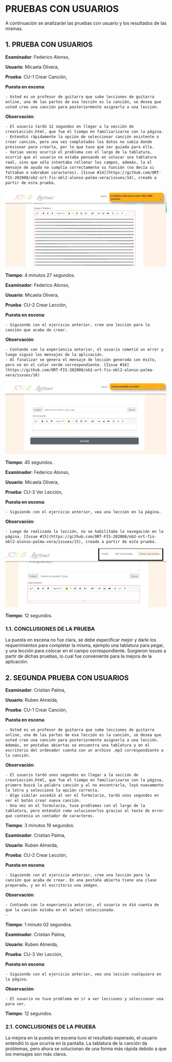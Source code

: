# PRUEBAS CON USUARIOS

A continuación se analizarán las pruebas con usuario y los resultados de las mismas.

## 1. PRUEBA CON USUARIOS

**Examinador**: Federico Alonso,

**Usuario**: Micaela Olivera,

**Prueba**: CU-1 Crear Canción,

**Puesta en escena**:

    - Usted es un profesor de guitarra que sube lecciones de guitarra online, una de las partes de esa lección es la canción, se desea que usted cree una canción para posteriormente asignarla a una lección.

**Observación**:

    - El usuario tardó 12 segundos en llegar a la sección de crearLección.html, que fue el tiempo en familiarizarse con la página.
    - Entendió rápidamente la opción de seleccionar canción existente o crear canción, pero una vez completados los datos no sabía donde presionar para crearla, por lo que tuvo que ser guiada para ello.
    - Varias veces ocurrió el problema con el largo de la tablatura, ocurrió que el usuario no estaba pensando en colocar una tablatura real, sino que sólo intentaba rellenar los campos, además, la el mensaje de ayuda no cumplía correctamente su función (no decía si faltaban o sobraban caracteres). [Issue #14](https://github.com/ORT-FIS-202008/ob2-ort-fis-obl2-alonso-palma-vera/issues/14), creado a partir de esta prueba.

![Mensaje que no ayuda](assets/pruebas1.png)

**Tiempo**: 4 minutos 27 segundos.

**Examinador**: Federico Alonso,

**Usuario**: Micaela Olivera,

**Prueba**: CU-2 Crear Lección,

**Puesta en escena**:

    - Siguiendo con el ejercicio anterior, cree una lección para la canción que acaba de crear.

**Observación**:

    - Contando con la experiencia anterior, el usuario cometió un error y luego siguió los mensajes de la aplicación.
    - Al finalizar se genera el mensaje de lección generada con éxito, pero no en el color verde correspondiente. [Issue #16](https://github.com/ORT-FIS-202008/ob2-ort-fis-obl2-alonso-palma-vera/issues/16)

![Success incorrecto](assets/pruebas3.png)

**Tiempo**: 45 segundos.

**Examinador**: Federico Alonso,

**Usuario**: Micaela Olivera,

**Prueba**: CU-3 Ver Lección,

**Puesta en escena**:

    - Siguiendo con el ejercicio anterior, vea una lección en la página.

**Observación**:

    - Luego de realizada la lección, no se habilitaba la navegación en la página. [Issue #15](https://github.com/ORT-FIS-202008/ob2-ort-fis-obl2-alonso-palma-vera/issues/15), creado a partir de esta prueba.

![No navega](assets/pruebas2.png)

**Tiempo**: 12 segundos.

### 1.1. CONCLUSIONES DE LA PRUEBA

La puesta en escena no fue clara, se debe especificar mejor y darle los requerimientos para completar la misma, ejemplo una tablatura para pegar, y una lección para colocar en el campo correspondiente. Surgieron issues a partir de dichas pruebas, lo cual fue conveniente para la mejora de la aplicación.

## 2. SEGUNDA PRUEBA CON USUARIOS

**Examinador**: Cristian Palma,

**Usuario**: Ruben Almeida,

**Prueba**: CU-1 Crear Canción,

**Puesta en escena**:

    - Usted es un profesor de guitarra que sube lecciones de guitarra online, una de las partes de esa lección es la canción, se desea que usted cree una canción para posteriormente asignarla a una lección. Además, en pestañas abiertas se encuentra una tablatura y en el escritorio del ordenador cuenta con un archivo .mp3 correspondiente a la canción.

**Observación**:

    - El usuario tardó unos segundos en llegar a la sección de crearLección.html, que fue el tiempo en familiarizarse con la página, primero buscó la palabra canción y al no encontrarla, leyó nuevamente la letra y seleccionó la opción correcta.
    - Algo similar sucedió al ver el formulario, tardó unos segundos en ver el botón crear nueva canción.
    - Una vez en el formulario, tuvo problemas con el largo de la tablatura, pero entendió como solucionarlos gracias al texto de error que contenía un contador de caracteres.

**Tiempo**: 3 minutos 19 segundos.

**Examinador**: Cristian Palma,

**Usuario**: Ruben Almeida,

**Prueba**: CU-2 Crear Lección,

**Puesta en escena**:

    - Siguiendo con el ejercicio anterior, cree una lección para la canción que acaba de crear. En una pestaña abierta tiene una clase preparada, y en el escritorio una imágen.

**Observación**:

    - Contando con la experiencia anterior, el usuario se dió cuenta de que la canción estaba en el select seleccionada.
    - 

**Tiempo**: 1 minuto 02 segundos.

**Examinador**: Cristian Palma,

**Usuario**: Ruben Almeida,

**Prueba**: CU-3 Ver Lección,

**Puesta en escena**:

    - Siguiendo con el ejercicio anterior, vea una lección cualquiera en la página.

**Observación**:

    - El usuario no tuvo problema en ir a ver lecciones y seleccionar una para ver.

**Tiempo**: 12 segundos.

### 2.1. CONCLUSIONES DE LA PRUEBA

La mejora en la puesta en escena tuvo el resultado esperado, el usuario entendió lo que ocurría en la pantalla. La tablatura de la canción da problemas, pero ahora se solucionan de una forma más rápida debido a que los mensajes son más claros.
